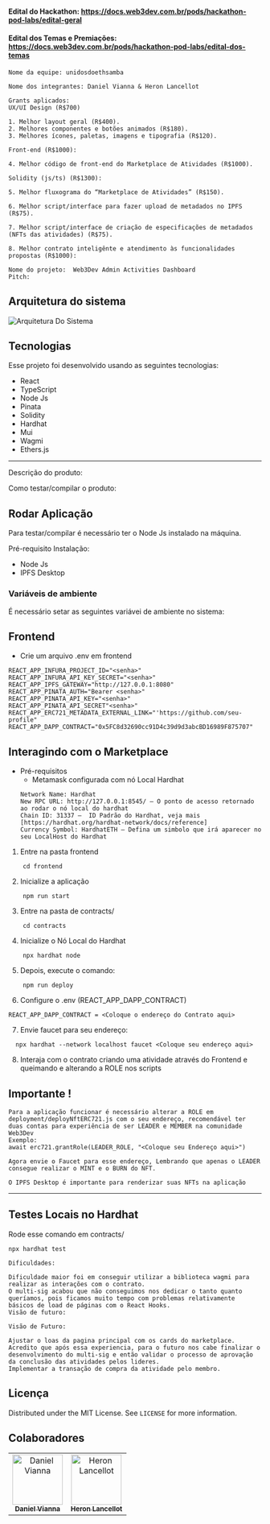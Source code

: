 #### Edital do Hackathon: https://docs.web3dev.com.br/pods/hackathon-pod-labs/edital-geral
#### Edital dos Temas e Premiações: https://docs.web3dev.com.br/pods/hackathon-pod-labs/edital-dos-temas

```
Nome da equipe: unidosdoethsamba

Nome dos integrantes: Daniel Vianna & Heron Lancellot

Grants aplicados:
UX/UI Design (R$700)

1. Melhor layout geral (R$400).
2. Melhores componentes e botões animados (R$180).
3. Melhores ícones, paletas, imagens e tipografia (R$120).

Front-end (R$1000):

4. Melhor código de front-end do Marketplace de Atividades (R$1000).

Solidity (js/ts) (R$1300):

5. Melhor fluxograma do “Marketplace de Atividades” (R$150).

6. Melhor script/interface para fazer upload de metadados no IPFS (R$75).

7. Melhor script/interface de criação de especificações de metadados (NFTs das atividades) (R$75).

8. Melhor contrato inteligênte e atendimento às funcionalidades propostas (R$1000):

```

```
Nome do projeto:  Web3Dev Admin Activities Dashboard
Pitch:
```
## Arquitetura do sistema
![Arquitetura Do Sistema](https://ipfs.io/ipfs/QmUYos9SV1mYio2yffp4t3JUdbn77L66mwijAKyH41VQbj?filename=NFT%20Web3Dev.png)

## Tecnologias

Esse projeto foi desenvolvido usando as seguintes tecnologias:

- React
- TypeScript
- Node Js
- Pinata
- Solidity
- Hardhat
- Mui
- Wagmi
- Ethers.js
---

Descrição do produto:

Como testar/compilar o produto:

## Rodar Aplicação

Para testar/compilar é necessário ter o Node Js instalado na máquina.

Pré-requisito Instalação:

- Node Js
- IPFS Desktop

### Variáveis de ambiente

É necessário setar as seguintes variávei de ambiente no sistema:

## Frontend
- Crie um arquivo .env em frontend

```
REACT_APP_INFURA_PROJECT_ID="<senha>"
REACT_APP_INFURA_API_KEY_SECRET="<senha>"
REACT_APP_IPFS_GATEWAY="http://127.0.0.1:8080" 
REACT_APP_PINATA_AUTH="Bearer <senha>"
REACT_APP_PINATA_API_KEY="<senha>"
REACT_APP_PINATA_API_SECRET"<senha>"
REACT_APP_ERC721_METADATA_EXTERNAL_LINK="'https://github.com/seu-profile"
REACT_APP_DAPP_CONTRACT="0x5FC8d32690cc91D4c39d9d3abcBD16989F875707"
```

## Interagindo com o Marketplace


- Pré-requisitos
    - Metamask configurada com nó Local Hardhat
    ```
    Network Name: Hardhat
    New RPC URL: http://127.0.0.1:8545/ — O ponto de acesso retornado ao rodar o nó local do hardhat
    Chain ID: 31337 —  ID Padrão do Hardhat, veja mais [https://hardhat.org/hardhat-network/docs/reference]
    Currency Symbol: HardhatETH — Defina um simbolo que irá aparecer no seu LocalHost do Hardhat
    ```
1. Entre na pasta frontend

```
    cd frontend
```

2. Inicialize a aplicação

```
    npm run start
```

3. Entre na pasta de contracts/

```
    cd contracts
```

4. Inicialize o Nó Local do Hardhat

```
    npx hardhat node
```

5. Depois, execute o comando:

```
    npm run deploy
```

6. Configure o .env (REACT_APP_DAPP_CONTRACT)
```
REACT_APP_DAPP_CONTRACT = <Coloque o endereço do Contrato aqui>
```

7. Envie faucet para seu endereço:
```
  npx hardhat --network localhost faucet <Coloque seu endereço aqui>  
```

8. Interaja com o contrato criando uma atividade através do Frontend e queimando e alterando a ROLE nos scripts

## Importante !
```
Para a aplicação funcionar é necessário alterar a ROLE em deployment/deployNftERC721.js com o seu endereço, recomendável ter duas contas para experiência de ser LEADER e MEMBER na comunidade Web3Dev
Exemplo:    
await erc721.grantRole(LEADER_ROLE, "<Coloque seu Endereço aqui>")

Agora envie o Faucet para esse endereço, Lembrando que apenas o LEADER consegue realizar o MINT e o BURN do NFT.

O IPFS Desktop é importante para renderizar suas NFTs na aplicação

```
---

## Testes Locais no Hardhat
Rode esse comando em contracts/ 
``` 
npx hardhat test
```


```
Dificuldades:

Dificuldade maior foi em conseguir utilizar a biblioteca wagmi para realizar as interações com o contrato. 
O multi-sig acabou que não conseguimos nos dedicar o tanto quanto queríamos, pois ficamos muito tempo com problemas relativamente básicos de load de páginas com o React Hooks.
Visão de futuro:

Visão de Futuro:

Ajustar o loas da pagina principal com os cards do marketplace.
Acredito que após essa experiencia, para o futuro nos cabe finalizar o desenvolvimento do multi-sig e então validar o processo de aprovação da conclusão das atividades pelos lideres. 
Implementar a transação de compra da atividade pelo membro.

```
## Licença

Distributed under the MIT License. See `LICENSE` for more information.

## Colaboradores

<table>
  <tr>
    <td align="center">
      <a href="https://www.linkedin.com/in/daniel-vianna-431a0932/">
        <img src="https://avatars.githubusercontent.com/u/19876786?v=4" width="100px;" alt="Daniel Vianna"/><br>
        <sub>
          <b>Daniel Vianna</b>
        </sub>
      </a>
    </td>
    <td align="center">
      <a href="https://www.linkedin.com/in/heron-lancellot">
        <img src="https://avatars.githubusercontent.com/u/57544272?v=4" width="100px;" alt="Heron Lancellot"/><br>
        <sub>
          <b>Heron Lancellot</b>
        </sub>
      </a>
    </td>
  </tr>
</table>
